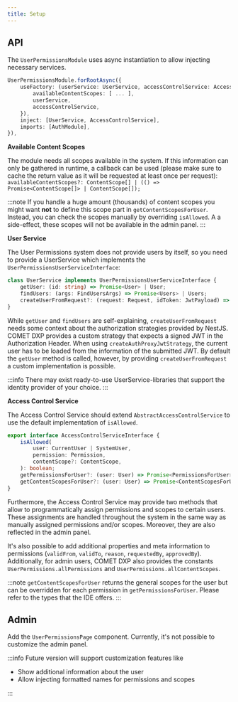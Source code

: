 ```yaml
---
title: Setup
---
```


## API

The `UserPermissionsModule` uses async instantiation to allow injecting necessary services.

```ts
UserPermissionsModule.forRootAsync({
    useFactory: (userService: UserService, accessControlService: AccessControlService) => ({
        availableContentScopes: [ ... ],
        userService,
        accessControlService,
    }),
    inject: [UserService, AccessControlService],
    imports: [AuthModule],
}),
```

**Available Content Scopes**

The module needs all scopes available in the system. If this information can only be gathered in runtime, a callback can be used (please make sure to cache the return value as it will be requested at least once per request): `availableContentScopes?: ContentScope[] | (() => Promise<ContentScope[]> | ContentScope[]);`

:::note
If you handle a huge amount (thousands) of content scopes you might want **not** to define this scope part in `getContentScopesForUser`. Instead, you can check the scopes manually by overriding `isAllowed`. A a side-effect, these scopes will not be available in the admin panel.
:::

**User Service**

The User Permissions system does not provide users by itself, so you need to provide a UserService which implements the `UserPermissionsUserServiceInterface`:

```ts
class UserService implements UserPermissionsUserServiceInterface {
    getUser: (id: string) => Promise<User> | User;
    findUsers: (args: FindUsersArgs) => Promise<Users> | Users;
    createUserFromRequest?: (request: Request, idToken: JwtPayload) => Promise<User> | User;
}
```

While `getUser` and `findUsers` are self-explaining, `createUserFromRequest` needs some context about the authorization strategies provided by NestJS. COMET DXP provides a custom strategy that expects a signed JWT in the Authorization Header. When using `createAuthProxyJwtStrategy`, the current user has to be loaded from the information of the submitted JWT. By default the `getUser` method is called, however, by providing `createUserFromRequest` a custom implementation is possible.

:::info
There may exist ready-to-use UserService-libraries that support the identity provider of your choice.
:::

**Access Control Service**

The Access Control Service should extend `AbstractAccessControlService` to use the default implementation of `isAllowed`.

```ts
export interface AccessControlServiceInterface {
    isAllowed(
        user: CurrentUser | SystemUser,
        permission: Permission,
        contentScope?: ContentScope,
    ): boolean;
    getPermissionsForUser?: (user: User) => Promise<PermissionsForUser> | PermissionsForUser;
    getContentScopesForUser?: (user: User) => Promise<ContentScopesForUser> | ContentScopesForUser;
}
```

Furthermore, the Access Control Service may provide two methods that allow to programmatically assign permissions and scopes to certain users. These assignments are handled throughout the system in the same way as manually assigned permissions and/or scopes. Moreover, they are also reflected in the admin panel.

It's also possible to add additional properties and meta information to permissions (`validFrom`, `validTo`, `reason`, `requestedBy`, `approvedBy`). Additionally, for admin users, COMET DXP also provides the constants `UserPermissions.allPermissions` and `UserPermissions.allContentScopes`.

:::note
`getContentScopesForUser` returns the general scopes for the user but can be overridden for each permission in `getPermissionsForUser`. Please refer to the types that the IDE offers.
:::

## Admin

Add the `UserPermissionsPage` component. Currently, it's not possible to customize the admin panel.

:::info
Future version will support customization features like

- Show additional information about the user
- Allow injecting formatted names for permissions and scopes

:::
